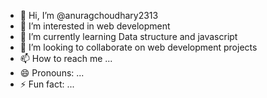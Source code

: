 - 👋 Hi, I’m @anuragchoudhary2313
- 👀 I’m interested in web development
- 🌱 I’m currently learning Data structure and javascript
- 💞️ I’m looking to collaborate on web development projects
- 📫 How to reach me ...
- 😄 Pronouns: ...
- ⚡ Fun fact: ...

<!---
anuragchoudhary2313/anuragchoudhary2313 is a ✨ special ✨ repository because its `README.md` (this file) appears on your GitHub profile.
You can click the Preview link to take a look at your changes.
--->
